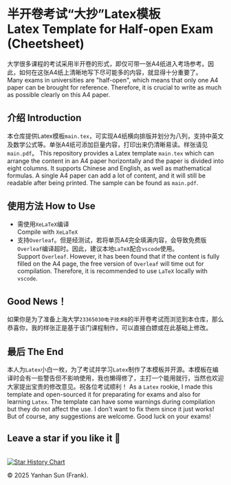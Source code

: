 # 半开卷考试“大抄”Latex模板<br>Latex Template for Half-open Exam (Cheetsheet)
大学很多课程的考试采用半开卷的形式，即仅可带一张A4纸进入考场参考。因此，如何在这张A4纸上清晰地写下尽可能多的内容，就显得十分重要了。<br>
Many exams in universities are "half-open", which means that only one A4 paper can be brought for reference. Therefore, it is crucial to write as much as possible clearly on this A4 paper.<br>

## 介绍 Introduction
本仓库提供Latex模板`main.tex`，可实现A4纸横向排版并划分为八列，支持中英文及数学公式等。单张A4纸可添加巨量内容，打印出来仍清晰易读。样张请见`main.pdf`。
This repository provides a Latex template `main.tex` which can arrange the content in an A4 paper horizontally and the paper is divided into eight columns. It supports Chinese and English, as well as mathematical formulas. A single A4 paper can add a lot of content, and it will still be readable after being printed. The sample can be found as `main.pdf`.<br>

## 使用方法 How to Use
- 需使用`XeLaTeX`编译<br>Compile with `XeLaTeX`
- 支持`Overleaf`。但是经测试，若将单页A4完全填满内容，会导致免费版`Overleaf`编译超时。因此，建议本地`LaTeX`配合`vscode`使用。<br>Support `Overleaf`. However, it has been found that if the content is fully filled on the A4 page, the free version of `Overleaf` will time out for compilation. Therefore, it is recommended to use `LaTeX` locally with `vscode`.

## Good News！
如果你是为了准备上海大学`23365030电子技术B`的半开卷考试而浏览到本仓库，那么恭喜你，我的样张正是基于该门课程制作，可以直接白嫖或在此基础上修改。
## 最后 The End
本人为`Latex`小白一枚，为了考试并学习`Latex`制作了本模板并开源。本模板在编译时会有一些警告但不影响使用，我也懒得修了，主打一个能用就行，当然也欢迎大家提出宝贵的修改意见。祝各位考试顺利！
As a `Latex` rookie, I made this template and open-sourced it for preparating for exams and also for learning `Latex`. The template can have some warnings during compilation but they do not affect the use. I don't want to fix them since it just works! But of course, any suggestions are welcome. Good luck on your exams!

## Leave a star if you like it 🥰

<br>[![Star History Chart](https://api.star-history.com/svg?repos=FrankYanhanSun/Half-open_Exam_Note&type=Date)](https://www.star-history.com/#FrankYanhanSun/Half-open_Exam_Note&Date)
<br>

© 2025 Yanhan Sun (Frank).